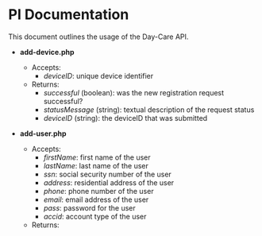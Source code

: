 PI Documentation
==========

This document outlines the usage of the Day-Care API. 

- **add-device.php**
     - Accepts:
          - *deviceID*: unique device identifier
     - Returns:
          - *successful* (boolean): was the new registration request successful?
          - *statusMessage* (string): textual description of the request status
          - *deviceID* (string): the deviceID that was submitted

- **add-user.php**
  - Accepts:
    - *firstName*: first name of the user
    - *lastName*: last name of the user
    - *ssn*: social security number of the user
    - *address*: residential address of the user
    - *phone*: phone number of the user
    - *email*: email address of the user
    - *pass*: password for the user
    - *accid*: account type of the user
  - Returns:
